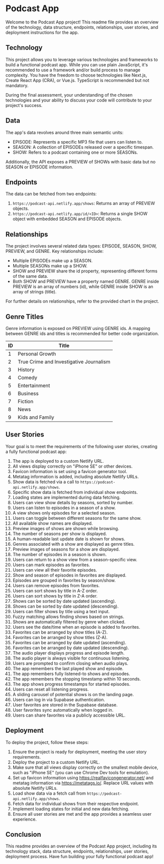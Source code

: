 # Podcast App

Welcome to the Podcast App project! This readme file provides an overview of the technology, data structure, endpoints, relationships, user stories, and deployment instructions for the app.

## Technology

This project allows you to leverage various technologies and frameworks to build a functional podcast app. While you can use plain JavaScript, it's recommended to use a framework and/or build process to manage complexity. You have the freedom to choose technologies like Next.js, Create React App (CRA), or Vue.js. TypeScript is recommended but not mandatory.

During the final assessment, your understanding of the chosen technologies and your ability to discuss your code will contribute to your project's success.

## Data

The app's data revolves around three main semantic units:

- EPISODE: Represents a specific MP3 file that users can listen to.
- SEASON: A collection of EPISODEs released over a specific timespan.
- SHOW: Refers to a podcast containing one or more SEASONs.

Additionally, the API exposes a PREVIEW of SHOWs with basic data but no SEASON or EPISODE information.

## Endpoints

The data can be fetched from two endpoints:

1. `https://podcast-api.netlify.app/shows`: Returns an array of PREVIEW objects.
2. `https://podcast-api.netlify.app/id/<ID>`: Returns a single SHOW object with embedded SEASON and EPISODE objects.

## Relationships

The project involves several related data types: EPISODE, SEASON, SHOW, PREVIEW, and GENRE. Key relationships include:

- Multiple EPISODEs make up a SEASON.
- Multiple SEASONs make up a SHOW.
- SHOW and PREVIEW share the id property, representing different forms of the same data.
- Both SHOW and PREVIEW have a property named GENRE. GENRE inside PREVIEW is an array of numbers (id), while GENRE inside SHOW is an array of strings (title).

For further details on relationships, refer to the provided chart in the project.

## Genre Titles

Genre information is exposed on PREVIEW using GENRE ids. A mapping between GENRE ids and titles is recommended for better code organization.

| ID | Title                              |
|----|------------------------------------|
| 1  | Personal Growth                    |
| 2  | True Crime and Investigative Journalism |
| 3  | History                            |
| 4  | Comedy                             |
| 5  | Entertainment                      |
| 6  | Business                           |
| 7  | Fiction                            |
| 8  | News                               |
| 9  | Kids and Family                    |

## User Stories

Your goal is to meet the requirements of the following user stories, creating a fully functional podcast app:

1. The app is deployed to a custom Netlify URL.
2. All views display correctly on "iPhone SE" or other devices.
3. Favicon information is set using a favicon generator tool.
4. Metatag information is added, including absolute Netlify URLs.
5. Show data is fetched via a call to `https://podcast-api.netlify.app/shows`.
6. Specific show data is fetched from individual show endpoints.
7. Loading states are implemented during data fetching.
8. Users can view show details by seasons, sorted by number.
9. Users can listen to episodes in a season of a show.
10. A view shows only episodes for a selected season.
11. Users can toggle between different seasons for the same show.
12. All available show names are displayed.
13. Preview images of shows are shown while browsing.
14. The number of seasons per show is displayed.
15. A human-readable last update date is shown for shows.
16. Genres associated with a show are displayed as genre titles.
17. Preview images of seasons for a show are displayed.
18. The number of episodes in a season is shown.
19. Users can return to a show view from a season-specific view.
20. Users can mark episodes as favorites.
21. Users can view all their favorite episodes.
22. Show and season of episodes in favorites are displayed.
23. Episodes are grouped in favorites by season/show.
24. Users can remove episodes from favorites.
25. Users can sort shows by title in A-Z order.
26. Users can sort shows by title in Z-A order.
27. Shows can be sorted by date updated (ascending).
28. Shows can be sorted by date updated (descending).
29. Users can filter shows by title using a text input.
30. Fuzzy matching allows finding shows based on strings.
31. Shows are automatically filtered by genre when clicked.
32. Users see the date/time when an episode is added to favorites.
33. Favorites can be arranged by show titles (A-Z).
34. Favorites can be arranged by show titles (Z-A).
35. Favorites can be arranged by date updated (ascending).
36. Favorites can be arranged by date updated (descending).
37. The audio player displays progress and episode length.
38. The audio player is always visible for continuous listening.
39. Users are prompted to confirm closing when audio plays.
40. The app remembers the last played show and episode.
41. The app remembers fully listened-to shows and episodes.
42. The app remembers the stopping timestamp within 10 seconds.
43. The app shows progress timestamps for started episodes.
44. Users can reset all listening progress.
45. A sliding carousel of potential shows is on the landing page.
46. Users can log in via Supabase authentication.
47. User favorites are stored in the Supabase database.
48. User favorites sync automatically when logged in.
49. Users can share favorites via a publicly accessible URL.

## Deployment

To deploy the project, follow these steps:

1. Ensure the project is ready for deployment, meeting the user story requirements.
2. Deploy the project to a custom Netlify URL.
3. Make sure that all views display correctly on the smallest mobile device, such as "iPhone SE" (you can use Chrome Dev tools for emulation).
4. Set up favicon information using https://realfavicongenerator.net/ and metatag information via https://metatags.io/. Replace URL values with absolute Netlify URLs.
5. Load show data via a fetch call from `https://podcast-api.netlify.app/shows`.
6. Fetch data for individual shows from their respective endpoint.
7. Implement loading states for initial and new data fetching.
8. Ensure all user stories are met and the app provides a seamless user experience.

## Conclusion

This readme provides an overview of the Podcast App project, including its technology stack, data structure, endpoints, relationships, user stories, deployment process. Have fun building your fully functional podcast app!